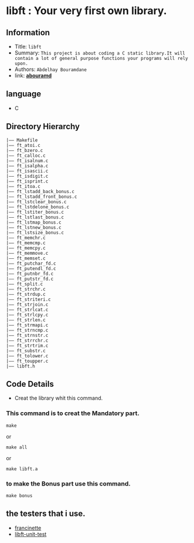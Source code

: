libft : Your very first own library.
===
## Information
- Title:  `libft`
- Summary: `This project is about coding a C static library.It will contain a lot of general purpose functions your programs will rely upon.`
- Authors:  `Abdelhay Bouramdane`
- link: [**abouramd**](https://github.com/abouramd)

## language
- C

## Directory Hierarchy
```
|—— Makefile
|—— ft_atoi.c
|—— ft_bzero.c
|—— ft_calloc.c
|—— ft_isalnum.c
|—— ft_isalpha.c
|—— ft_isascii.c
|—— ft_isdigit.c
|—— ft_isprint.c
|—— ft_itoa.c
|—— ft_lstadd_back_bonus.c
|—— ft_lstadd_front_bonus.c
|—— ft_lstclear_bonus.c
|—— ft_lstdelone_bonus.c
|—— ft_lstiter_bonus.c
|—— ft_lstlast_bonus.c
|—— ft_lstmap_bonus.c
|—— ft_lstnew_bonus.c
|—— ft_lstsize_bonus.c
|—— ft_memchr.c
|—— ft_memcmp.c
|—— ft_memcpy.c
|—— ft_memmove.c
|—— ft_memset.c
|—— ft_putchar_fd.c
|—— ft_putendl_fd.c
|—— ft_putnbr_fd.c
|—— ft_putstr_fd.c
|—— ft_split.c
|—— ft_strchr.c
|—— ft_strdup.c
|—— ft_striteri.c
|—— ft_strjoin.c
|—— ft_strlcat.c
|—— ft_strlcpy.c
|—— ft_strlen.c
|—— ft_strmapi.c
|—— ft_strncmp.c
|—— ft_strnstr.c
|—— ft_strrchr.c
|—— ft_strtrim.c
|—— ft_substr.c
|—— ft_tolower.c
|—— ft_toupper.c
|—— libft.h
```
## Code Details
- Creat the library whit this command.
### This command is to creat the Mandatory part.
  ```
  make
  ```
  or
  ```
  make all
  ```
  or
  ```
  make libft.a
  ```
### to make the Bonus part use this command.
  ```
  make bonus
  ```

## the testers that i use.
- [francinette](https://github.com/xicodomingues/francinette)
- [libft-unit-test](https://github.com/alelievr/libft-unit-test)

